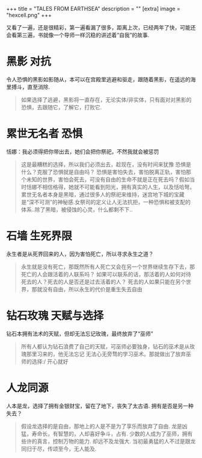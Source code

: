 +++
title = "TALES FROM EARTHSEA"
description = ""
[extra]
image = "hexcell.png"
+++

又看了一遍，还是很精彩，第一遍看漏了很多，距离上次，已经两年了快，可能还会看第三遍，书就像一个导师一样沉稳的讲述着“自我”的故事.

# 黑影 对抗

令人恐惧的黑影如影随从，本可以在宫殿里逃避和驱走，跟随着黑影，在遥远的海里搏斗，直至消除.
> 如果选择了逃避，黑影将一直存在，无论实体/非实体，只有面对对黑影的恐惧，去跟随它，了解它，打败它.


# 累世无名者 恐惧

恬娜：我必须得把你带出去，她们会把你祭祀，不然我就会被惩罚
> 这是最糟糕的选择，所以我们必须出去，趁现在，没有时间来犹豫
恐惧是什么？克服了恐惧就是自由吗？
> 恐惧是害怕失去，害怕脱离正轨，害怕那个未知的世界，害怕会死去，可没有自由的生命不就是正在死去吗？假如当时恬娜不相信格得，她就不可能看到阳光，拥有真实的人生，以及恬哈弩。
累世无名者本身是黑暗，通过很多人的祭祀来维持，迷宫地下城的宝藏是“深不可测”的神秘感.女祭司的定义让人无法抗拒，一种恐惧和被支配的体系..除了黑暗，被侵蚀的心灵，什么都剩不下..


# 石墙 生死界限

永生者是从死界回来的人，因为害怕死亡，所以寻求永生之道？
> 永生就是没有死亡，那既然所有人死亡又会在另一个世界继续生存下去，那死亡的人会跟活着的人联系吗？
> 如果可以联系的话，那活着的人如何对待死去的人？死去的人是否还是过去活着的人？
> 死去的人如果只能在另个世界，那就没有自由，所以永生的代价是重生失去自由


# 钻石玫瑰 天赋与选择

钻石本拥有法术的天赋，但却无法忘记玫瑰，最终放弃了“巫师”

> 所有人都认为钻石浪费了自己的天赋，可巫师必要独身，钻石的巫术是从玫瑰那里习来的，他无法忘记
> 无法心无旁骛的学习巫术。那就做出了放弃巫师的选择:/
> 开心就好

# 人龙同源

人本是龙，选择了拥有金银财宝，留在了地下，丧失了太古语.
拥有是否是另一种失去？
> 假设龙选择的是自由，那地上的人是不是为了享乐而放弃了自由.
> 龙是凶猛，寿命长，有智慧的，人却喜好争斗，占有.
> 少数的人成为了巫师，拥有些许的真言，控制万物的能力.
> 却远不及龙强大.
> 当初最勇猛的人不过是跟龙同归于尽，传颂至今，无人能及.

